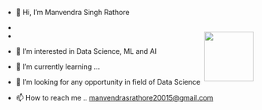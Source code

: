 - 👋 Hi, I’m Manvendra Singh Rathore
- 
- <img align="right" width="100" height="100" src="https://user-images.githubusercontent.com/52499914/119373460-10741b80-bcd6-11eb-82b3-456a5e210d72.gif">

- 👀 I’m interested in Data Science, ML and AI
- 🌱 I’m currently learning ...
- 💞️ I’m looking for any opportunity in field of Data Science
- 📫 How to reach me .. manvendrasrathore20015@gmail.com


